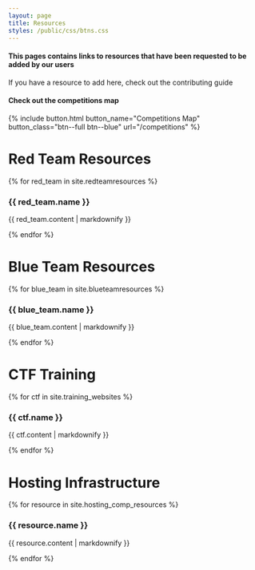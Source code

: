 ```yaml
---
layout: page
title: Resources
styles: /public/css/btns.css
---
```


#### This pages contains links to resources that have been requested to be added by our users

If you have a resource to add here, check out the contributing guide

#### Check out the competitions map 
{% include button.html button_name="Competitions Map" button_class="btn--full btn--blue" url="/competitions" %}

# Red Team Resources

{% for red_team in site.redteamresources %}
  <h3>{{ red_team.name }}</h3>
  <p>{{ red_team.content | markdownify }}</p>
{% endfor %}

# Blue Team Resources

{% for blue_team in site.blueteamresources %}
  <h3>{{ blue_team.name }}</h3>
  <p>{{ blue_team.content | markdownify }}</p>
{% endfor %}

# CTF Training

{% for ctf in site.training_websites %}
  <h3>{{ ctf.name }}</h3>
  <p>{{ ctf.content | markdownify }}</p>
{% endfor %}

# Hosting Infrastructure

{% for resource in site.hosting_comp_resources %}
  <h3>{{ resource.name }}</h3>
  <p>{{ resource.content | markdownify }}</p>
{% endfor %}

